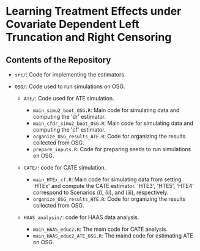 # Learning Treatment Effects under Covariate Dependent Left Truncation and Right Censoring

## Contents of the Repository

- `src/`: Code for implementing the estimators.

- `OSG/`: Code used to run simulations on OSG.
  - `ATE/`: Code used for ATE simulation.
    - `main_simu2_boot_OSG.R`: Main code for simulating data and computing the 'dr' estimator.
    - `main_cfdr_simu2_boot_OSG.R`: Main code for simulating data and computing the 'cf' estimator.
    - `organize_OSG_results_ATE.R`: Code for organizing the results collected from OSG.
    - `prepare_inputs.R`: Code for preparing seeds to run simulations on OSG.
    
  - `CATE/`: code for CATE simulation.
    - `main_HTEx_cf.R`: Main code for simulating data from setting 'HTEx' and compute the CATE estimator. 
    'HTE3', 'HTE5', 'HTE4' correspond to Scenarios (i), (ii), and (iii), respectively.
    - `organize_OSG_results_HTE.R`: Code for organizing the results collected from OSG.
    
  - `HAAS_analysis/`: code for HAAS data analysis.
    - `main_HAAS_educ2.R`: The main code for CATE analysis.
    - `main_HAAS_educ2_ATE_OSG.R`: The maind code for estimating ATE on OSG.
    
    